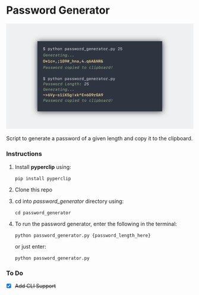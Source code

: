 # Password Generator

![Image](https://github.com/pyDiablo/password_generator/blob/main/screenshot.png)

Script to generate a password of a given length and copy it to the clipboard.

### Instructions

1) Install **pyperclip** using:
    
       pip install pyperclip

2) Clone this repo

3) cd into *password_generator* directory using:

       cd password_generator

4) To run the password generator, enter the following in the terminal: 

       python password_generator.py {password_length_here}
    
   or just enter:
   
       python password_generator.py
    
### To Do

- [x] ~~Add CLI Support~~
    

